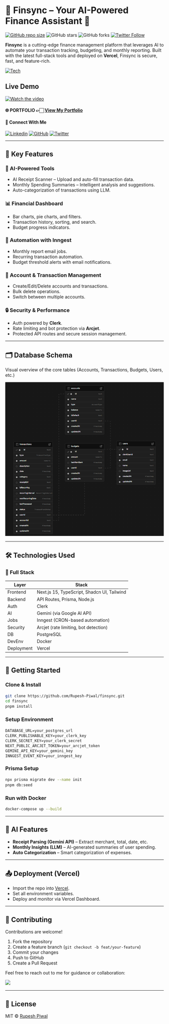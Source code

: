 # 💸 Finsync – Your AI-Powered Finance Assistant 🚀

[![GitHub repo size](https://img.shields.io/github/repo-size/Rupesh-Piwal/finsync)](https://github.com/Rupesh-Piwal/finsync) ![GitHub stars](https://img.shields.io/github/stars/Rupesh-Piwal/finsync?style=social) ![GitHub forks](https://img.shields.io/github/forks/Rupesh-Piwal/finsync?style=social) [![Twitter Follow](https://img.shields.io/twitter/follow/rpmarch21?style=social)](https://x.com/intent/follow?screen_name=rpmarch21)

**Finsync** is a cutting-edge finance management platform that leverages AI to automate your transaction tracking, budgeting, and monthly reporting. Built with the latest full-stack tools and deployed on **Vercel**, Finsync is secure, fast, and feature-rich.

[![Tech](https://skillicons.dev/icons?i=nextjs,react,typescript,tailwindcss,prisma,vercel,postgresql,nodejs,docker)](https://finsyncai.vercel.app)

## Live Demo

[![Watch the video](https://img.youtube.com/vi/Ab4lrX5xZCg/maxresdefault.jpg)](https://www.youtube.com/watch?v=Ab4lrX5xZCg)

#### 🌐 PORTFOLIO 👉🏻 [View My Portfolio](https://rupesh-piwal-portfolio.vercel.app)

#### 🤝 Connect With Me

[![Linkedin](https://skillicons.dev/icons?i=linkedin)](https://www.linkedin.com/in/rupesh-piwal21/) [![GitHub](https://skillicons.dev/icons?i=github)](https://github.com/Rupesh-Piwal) [![Twitter](https://skillicons.dev/icons?i=twitter)](https://x.com/rpmarch21)

---

## 🎯 Key Features

### 🧠 AI-Powered Tools

- AI Receipt Scanner – Upload and auto-fill transaction data.
- Monthly Spending Summaries – Intelligent analysis and suggestions.
- Auto-categorization of transactions using LLM.

### 📊 Financial Dashboard

- Bar charts, pie charts, and filters.
- Transaction history, sorting, and search.
- Budget progress indicators.

### 🔄 Automation with Inngest

- Monthly report email jobs.
- Recurring transaction automation.
- Budget threshold alerts with email notifications.

### 💾 Account & Transaction Management

- Create/Edit/Delete accounts and transactions.
- Bulk delete operations.
- Switch between multiple accounts.

### 🔒 Security & Performance

- Auth powered by **Clerk**.
- Rate limiting and bot protection via **Arcjet**.
- Protected API routes and secure session management.

---

## 🗂️ Database Schema

Visual overview of the core tables (Accounts, Transactions, Budgets, Users, etc.)

![Database Schema](./public//database-design.png)

---

## 🛠️ Technologies Used

### 🧩 Full Stack

| Layer      | Stack                                       |
| ---------- | ------------------------------------------- |
| Frontend   | Next.js 15, TypeScript, Shadcn UI, Tailwind |
| Backend    | API Routes, Prisma, Node.js                 |
| Auth       | Clerk                                       |
| AI         | Gemini (via Google AI API)                  |
| Jobs       | Inngest (CRON-based automation)             |
| Security   | Arcjet (rate limiting, bot detection)       |
| DB         | PostgreSQL                                  |
| DevEnv     | Docker                                      |
| Deployment | Vercel                                      |

---

## 🚀 Getting Started

### Clone & Install

```bash
git clone https://github.com/Rupesh-Piwal/finsync.git
cd finsync
pnpm install
```

### Setup Environment

```env
DATABASE_URL=your_postgres_url
CLERK_PUBLISHABLE_KEY=your_clerk_key
CLERK_SECRET_KEY=your_clerk_secret
NEXT_PUBLIC_ARCJET_TOKEN=your_arcjet_token
GEMINI_API_KEY=your_gemini_key
INNGEST_EVENT_KEY=your_inngest_key
```

### Prisma Setup

```bash
npx prisma migrate dev --name init
pnpm db:seed
```

### Run with Docker

```bash
docker-compose up --build
```

---

## 🤖 AI Features

- **Receipt Parsing (Gemini API)** – Extract merchant, total, date, etc.
- **Monthly Insights (LLM)** – AI-generated summaries of user spending.
- **Auto Categorization** – Smart categorization of expenses.

---

## 📤 Deployment (Vercel)

- Import the repo into [Vercel](https://vercel.com/).
- Set all environment variables.
- Deploy and monitor via Vercel Dashboard.

---

## 🤝 Contributing

Contributions are welcome!

1. Fork the repository
2. Create a feature branch (`git checkout -b feat/your-feature`)
3. Commit your changes
4. Push to GitHub
5. Create a Pull Request

Feel free to reach out to me for guidance or collaboration:

[<img src="https://upload.wikimedia.org/wikipedia/commons/7/7e/Gmail_icon_%282020%29.svg" width="38">](mailto:rpiwal02@gmail.com)

---

## 📜 License

MIT © [Rupesh Piwal](https://github.com/Rupesh-Piwal)
